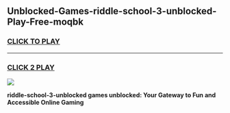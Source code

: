 
## Unblocked-Games-riddle-school-3-unblocked-Play-Free-moqbk
<h3>
<a href="https://premium76.site?title=riddle-school-3-unblocked&ref=10A">CLICK TO PLAY</a></h3>
<hr>

<h3>
<a href="https://premium76.site?title=riddle-school-3-unblocked&ref=10A">CLICK 2 PLAY</a>
  
</h3>

<a href="https://premium76.site?title=riddle-school-3-unblocked&ref=10A"><img src="https://clearcache.store/games.png"></a>


**riddle-school-3-unblocked games unblocked: Your Gateway to Fun and Accessible Online Gaming**
